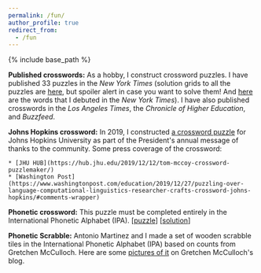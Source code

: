```yaml
---
permalink: /fun/
author_profile: true
redirect_from:
  - /fun
---
```


{% include base_path %}

**Published crosswords:** As a hobby, I construct crossword puzzles. I have published 33 puzzles in the *New York Times* (solution grids to all the puzzles are [here](https://www.xwordinfo.com/Thumbs?author=Tom+McCoy), but spoiler alert in case you want to solve them! And [here](https://www.xwordinfo.com/WordsByCon?author=Tom+McCoy) are the words that I debuted in the *New York Times*). I have also published crosswords in the *Los Angeles Times*, the *Chronicle of Higher Education*, and *Buzzfeed*.

**Johns Hopkins crossword:** In 2019, I constructed [a crossword puzzle](https://thankyou.jhu.edu/) for Johns Hopkins University as part of the President's annual message of thanks to the community. Some press coverage of the crossword:

	* [JHU HUB](https://hub.jhu.edu/2019/12/12/tom-mccoy-crossword-puzzlemaker/)
	* [Washington Post](https://www.washingtonpost.com/education/2019/12/27/puzzling-over-language-computational-linguistics-researcher-crafts-crossword-johns-hopkins/#comments-wrapper)

**Phonetic crossword:** This puzzle must be completed entirely in the International Phonetic Alphabet (IPA). [[puzzle](http://rtmccoy.com/crosswords/changing_places_xword.pdf)] [[solution](http://rtmccoy.com/crosswords/changing_places_answers.pdf)]

**Phonetic Scrabble:** Antonio Martinez and I made a set of wooden scrabble tiles in the International Phonetic Alphabet (IPA) based on counts from Gretchen McCulloch. Here are some [pictures of it](https://allthingslinguistic.com/post/116416236538/these-ipa-scrabble-pictures-are-courtesy-of-tom) on Gretchen McCulloch's blog.


